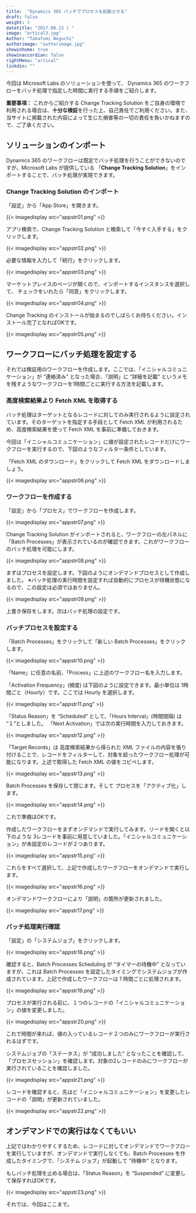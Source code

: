 ```yaml
---
title:  "Dynamics 365 バッチでプロセスを起動させる"
draft: false
weight: 3
datetitle: "2017.08.23 | "
image: "artical3.jpg"
Author: "Takafumi Noguchi"
authorimage: "authorimage.jpg"
showinhome: true
showinaccordian: false
rightMenu: "artical"
linkdin: ""
---
```

<!-- Intro  -->
今回は Microsoft Labs のソリューションを使って、
Dynamics 365 のワークフローをバッチ処理で指定した時間に実行する手順をご紹介します。

**重要事項：** これからご紹介する Change Tracking Solution をご自身の環境で利用される場合は、**十分な検証**を行った上、自己責任でご利用ください。また、当サイトに掲載された内容によって生じた損害等の一切の責任を負いかねますので、ご了承ください。


## ソリューションのインポート
Dynamics 365 のワークフローは既定でバッチ処理を行うことができないのですが、Microsoft Labs が提供している 「**Change Tracking Solution**」をインポートすることで、バッチ処理が実現できます。

### Change Tracking Solution のインポート
「設定」から「App Store」を開きます。
<!-- Image= appstr01.png -->
{{< imagedisplay src="appstr01.png" >}}

アプリ検索で、Change Tracking Solution と検索して「今すぐ入手する」をクリックします。
<!-- Image= appstr02.png -->
{{< imagedisplay src="appstr02.png" >}}


必要な情報を入力して「続行」をクリックします。
<!-- Image= appstr03.png -->
{{< imagedisplay src="appstr03.png" >}}

マーケットプレイスのページが開くので、インポートするインスタンスを選択して、
チェックをいれたら「同意」をクリックします。
<!-- Image= appstr04.png -->
{{< imagedisplay src="appstr04.png" >}}

Change Tracking のインストールが始まるのでしばらくお待ちください。インストール完了となればOKです。
<!-- Image= appstr05.png -->
{{< imagedisplay src="appstr05.png" >}}

## ワークフローにバッチ処理を設定する
それでは検証用のワークフローを作成します。ここでは、「イニシャルコミュニケーション」が “連絡済み” となった場合、「説明」に “詳細を記載” というメモを残すようなワークフローを1時間ごとに実行する方法を記載します。

### 高度検索結果より Fetch XML を取得する
バッチ処理はターゲットとなるレコードに対してのみ実行されるように設定されています。そのターゲットを指定する手段として Fetch XML が利用されるため、高度検索結果を使って Fetch XML を事前に準備しておきます。

今回は「イニシャルコミュニケーション」に値が設定されたレコードだけにワークフローを実行するので、下図のようなフィルター条件としています。

「Fetch XML のダウンロード」をクリックして Fetch XML をダウンロードしましょう。
<!-- Image= appstr06.png -->
{{< imagedisplay src="appstr06.png" >}}

### ワークフローを作成する
「設定」から「プロセス」でワークフローを作成します。
<!-- Image= appstr07.png -->
{{< imagedisplay src="appstr07.png" >}}

Change Tracking Solution がインポートされると、ワークフローの左パネルに「Batch Processes」が表示されているのが確認できます。これがワークフローのバッチ処理を可能にします。
<!-- Image= appstr08.png -->
{{< imagedisplay src="appstr08.png" >}}

まずはプロセスを設定します。下図のようにオンデマンドプロセスとして作成しました。
※バッチ処理の実行時間を設定すれば自動的にプロセスが待機状態になるので、この設定は必須ではありません。
<!-- Image= appstr09.png -->
{{< imagedisplay src="appstr09.png" >}}

上書き保存をします。次はバッチ処理の設定です。

### バッチプロセスを設定する
「Batch Processes」をクリックして「新しい Batch Processes」をクリックします。
<!-- Image= appstr10.png -->
{{< imagedisplay src="appstr10.png" >}}

「Name」に任意の名前、「Process」に上述のワークフロー名を入力します。

「Activation Frequency」(頻度) は下図のように設定できます。最小単位は 1時間ごと（Hourly）です。ここでは Hourly を選択します。
<!-- Image= appstr11.png -->
{{< imagedisplay src="appstr11.png" >}}

「Status Reason」を “Scheduled” として、「Hours Interval」(時間間隔) は “１”としました。
「Next Activation」では次の実行時間を入力しておきます。
<!-- Image= appstr12.png -->
{{< imagedisplay src="appstr12.png" >}}

「Target Records」は 高度検索結果から得られた XML ファイルの内容を張り付けることで、レコードをフィルターして、対象を絞ったワークフロー処理が可能になります。上述で取得した Fetch XML の値をコピペします。
<!-- Image= appstr13.png -->
{{< imagedisplay src="appstr13.png" >}}

Batch Processes を保存して閉じます。そして プロセスを「アクティブ化」します。
<!-- Image= appstr14.png -->
{{< imagedisplay src="appstr14.png" >}}

これで準備はOKです。

作成したワークフローをまずオンデマンドで実行してみます。リードを開くと以下のような 3レコードを事前に用意していました。「イニシャルコミュニケーション」が未設定のレコードが２つあります。
<!-- Image= appstr15.png -->
{{< imagedisplay src="appstr15.png" >}}

これらをすべて選択して、上記で作成したワークフローをオンデマンドで実行します。
<!-- Image= appstr16.png -->
{{< imagedisplay src="appstr16.png" >}}

オンデマンドワークフローにより「説明」の箇所が更新されました。
<!-- Image= appstr17.png -->
{{< imagedisplay src="appstr17.png" >}}

### バッチ処理実行確認
「設定」の「システムジョブ」をクリックします。
<!-- Image= appstr18.png -->
{{< imagedisplay src="appstr18.png" >}}

確認すると、Batch Processes Scheduling が “タイマーの待機中” となっていますが、これは Batch Processes を設定したタイミングでシステムジョブが作成されています。上記で作成したワークフローは 1 時間ごとに処理されます。
<!-- Image= appstr19.png -->
{{< imagedisplay src="appstr19.png" >}}

プロセスが実行される前に、１つのレコードの「イニシャルコミュニケーション」の値を変更しました。
<!-- Image= appstr20.png -->
{{< imagedisplay src="appstr20.png" >}}

これで時間が来れば、値の入っているレコード２つのみにワークフローが実行されるはずです。

システムジョブの「ステータス」が “成功しました” となったことを確認して、「プロセスセッション」を確認します。対象の2レコードのみにワークフローが実行されていることを確認しました。
<!-- Image= appstr21.png -->
{{< imagedisplay src="appstr21.png" >}}

レコードを確認すると、先ほど「イニシャルコミュニケーション」を変更したレコードの「説明」が更新されていました。
<!-- Image= appstr22.png -->
{{< imagedisplay src="appstr22.png" >}}

## オンデマンドでの実行はなくてもいい
上記ではわかりやすくするため、レコードに対してオンデマンドでワークフローを実行していますが、オンデマンドで実行しなくても、Batch Processes を作成したタイミングで、「システム ジョブ」が起動して “待機中” となります。

もしバッチ処理を止める場合は、「Status Reason」を “Suspended” に変更して保存すればOKです。
<!-- Image= appstr23.png -->
{{< imagedisplay src="appstr23.png" >}}

それでは、今回はここまで。    
&nbsp;
